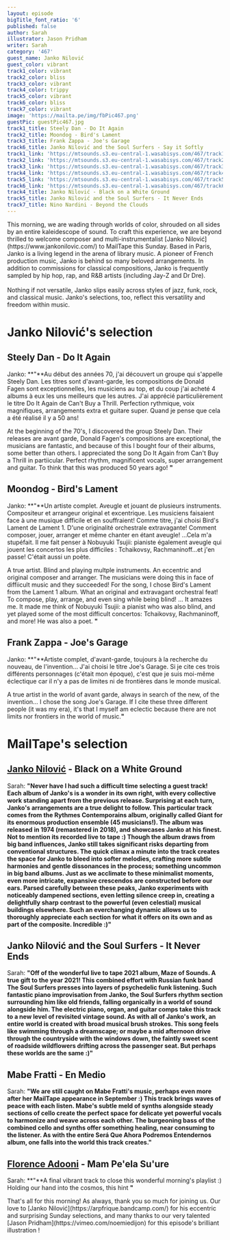 ```yaml
---
layout: episode
bigTitle_font_ratio: '6'
published: false
author: Sarah
illustrator: Jason Pridham
writer: Sarah
category: '467'
guest_name: Janko Nilović
guest_color: vibrant
track1_color: vibrant
track2_color: bliss
track3_color: vibrant
track4_color: trippy
track5_color: vibrant
track6_color: bliss
track7_color: vibrant
image: 'https://mailta.pe/img/fbPic467.png'
guestPic: guestPic467.jpg
track1_title: Steely Dan - Do It Again
track2_title: Moondog - Bird's Lament
track3_title: Frank Zappa - Joe's Garage
track6_title: Janko Nilović and the Soul Surfers - Say it Softly
track1_link: 'https://mtsounds.s3.eu-central-1.wasabisys.com/467/track1.mp3'
track2_link: 'https://mtsounds.s3.eu-central-1.wasabisys.com/467/track2.mp3'
track3_link: 'https://mtsounds.s3.eu-central-1.wasabisys.com/467/track3.mp3'
track4_link: 'https://mtsounds.s3.eu-central-1.wasabisys.com/467/track4.mp3'
track5_link: 'https://mtsounds.s3.eu-central-1.wasabisys.com/467/track5.mp3'
track6_link: 'https://mtsounds.s3.eu-central-1.wasabisys.com/467/track6.mp3'
track4_title: Janko Nilović - Black on a White Ground
track5_title: Janko Nilović and the Soul Surfers - It Never Ends
track7_title: Nino Nardini - Beyond the Clouds
---
```

<p id="introduction"> This morning, we are wading through worlds of color, shrouded on all sides by an entire kaleidescope of sound. To craft this experience, we are beyond thrilled to welcome composer and multi-instrumentalist [Janko Nilović](https://www.jankonilovic.com/) to MailTape this Sunday. Based in Paris, Janko is a living legend in the arena of library music. A pioneer of French production music, Janko is behind so many beloved arrangements. In addition to commissions for classical compositions, Janko is frequently sampled by hip hop, rap, and R&B artists (including Jay-Z and Dr Dre). 
  <br><br>
Nothing if not versatile, Janko slips easily across styles of jazz, funk, rock, and classical music. Janko's selections, too, reflect this versatility and freedom within music. 
</p>

# Janko Nilović's selection

## Steely Dan - Do It Again
Janko: **"**Au début des années 70, j'ai découvert un groupe qui s'appelle Steely Dan. Les titres sont d'avant-garde, les compositions de Donald Fagen sont exceptionnelles, les musiciens au top, et du coup j'ai acheté 4 albums à eux les uns meilleurs que les autres. J'ai apprécié particulièrement le titre Do It Again de Can't Buy a Thrill. Perfection rythmique, voix magnifiques, arrangements extra et guitare super. Quand je pense que cela a été réalisé il y a 50 ans!

At the beginning of the 70's, I discovered the group Steely Dan. Their releases are avant garde, Donald Fagen's compositions are exceptional, the musicians are fantastic, and because of this I bought four of their albums, some better than others. I appreciated the song Do It Again from Can't Buy a Thrill in partiicular. Perfect rhythm, magnificent vocals, super arrangement and guitar. To think that this was produced 50 years ago! 
**"**

## Moondog - Bird's Lament
Janko: **"**Un artiste complet. Aveugle et jouant de plusieurs instruments. Compositeur et arrangeur original et excentrique. Les musiciens faisaient face à une musique difficile et en souffraient! Comme titre, j'ai choisi Bird's Lament de Lament 1. D'une originalité orchestrale extravagante! Comment composer, jouer, arranger et même chanter en étant aveugle! ...Cela m'a stupéfait. Il me fait penser à Nobuyuki Tsujii: pianiste également aveugle qui jouent les concertos les plus difficiles : Tchaikovsy, Rachmaninoff...et j'en passe! C'était aussi un poète.

A true artist. Blind and playing multple instruments. An eccentric and original composer and arranger. The musicians were doing this in face of diffiicult music and they succeeded! For the song, I chose Bird's Lament from the Lament 1 album. What an original and extravagant orchestral feat! To compose, play, arrange, and even sing while being blind! ... It amazes me. It made me think of Nobuyuki Tsujii: a pianist who was also blind, and yet played some of the most difficult concertos: Tchaikovsy, Rachmaninoff, and more! He was also a poet. 
**"**

## Frank Zappa - Joe's Garage
Janko: **"**Artiste complet, d'avant-garde, toujours à la recherche du nouveau, de l'invention... J'ai choisi le titre Joe's Garage. Si je cite ces trois différents personnages (c'était mon époque), c'est que je suis moi-même éclectique car il n'y a pas de limites ni de frontières dans le monde musical.

A true artist in the world of avant garde, always in search of the new, of the invention... I chose the song Joe's Garage. If I cite these three different people (it was my era), it's that I myself am eclectic because there are not limits nor frontiers in the  world of music.**"**


# MailTape's selection

## [Janko Nilović](https://www.jankonilovic.com/) - Black on a White Ground
Sarah: **"**Never have I had such a difficult time selecting a guest track! Each album of Janko's is a wonder in its own right, with every collective work standing apart from the previous release. Surprising at each turn, Janko's arrangements are a true delight to follow. This particular track comes from the Rythmes Contemporains album, originally called Giant for its enormous production ensemble (45 musicians!). The album was released in 1974 (remastered in 2018), and showcases Janko at his finest. Not to mention its recorded live to tape :) Though the album draws from big band influences, Janko still takes significant risks departing from conventional structures. The quick climax a minute into the track creates the space for Janko to bleed into softer melodies, crafting more subtle harmonies and gentle dissonances in the process; something uncommon in big band albums. Just as we acclimate to these minimalist moments, even more intricate, expansive crescendos are constructed before our ears. Parsed carefully between these peaks, Janko experiments with noticeably dampened sections, even letting silence creep in, creating a delightfully sharp contrast to the powerful (even celestial) musical buildings elsewhere. Such an everchanging dynamic allows us to thoroughly appreciate each section for what it offers on its own and as part of the composite. Incredible :)**"**

## Janko Nilović and the Soul Surfers - It Never Ends
Sarah: **"**Off of the wonderful live to tape 2021 album, Maze of Sounds. A true gift to the year 2021! This combined effort with Russian funk band The Soul Surfers presses into layers of psychedelic funk listening. Such fantastic piano improvisation from Janko, the Soul Surfers rhythm section surrounding him like old friends, falling organically in a world of sound alongside him. The electric piano, organ, and guitar comps take this track to a new level of revisited vintage sound. As with all of Janko's work, an entire world is created with broad musical brush strokes. This song feels like swimming through a dreamscape; or maybe a mid afternoon drive through the countryside with the windows down, the faintly sweet scent of roadside wildflowers drifting across the passenger seat. But perhaps these worlds are the same :)**"**

## Mabe Fratti - En Medio
Sarah: **"**We are still caught on Mabe Fratti's music, perhaps even more after her MailTape appearance in September :) This track brings waves of peace with each listen. Mabe's subtle meld of synths alongside steady sections of cello create the perfect space for delicate yet powerful vocals to harmonize and weave across each other. The burgeoning bass of the combined cello and synths offer something healing, near consuming to the listener. As with the entire Será Que Ahora Podremos Entendernos album, one falls into the world this track creates.**"**

## [Florence Adooni](https://florenceadooni.bandcamp.com/) - Mam Pe'ela Su'ure
Sarah: **"**A final vibrant track to close this wonderful morning's playlist :) Holding our hand into the cosmos, this hint **"**

<p id="outroduction">That's all for this morning! As always, thank you so much for joining us. Our love to [Janko Nilović](https://arpfrique.bandcamp.com/) for his eccentric and surprising Sunday selections, and many thanks to our very talented [Jason Pridham](https://vimeo.com/noemiedijon) for this episode's brilliant illustration !</p>
